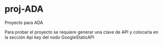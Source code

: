 # proj-ADA
Proyecto para ADA

Para probar el proyecto se requiere generar una clave de API y colocarla en la sección Api key del nodo GoogleStaticAPI
